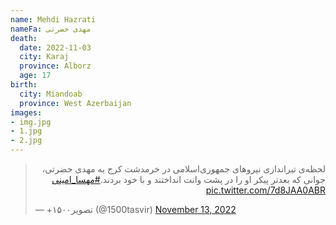 ```yaml
---
name: Mehdi Hazrati
nameFa: مهدی حضرتی
death:
  date: 2022-11-03
  city: Karaj
  province: Alborz
  age: 17
birth:
  city: Miandoab
  province: West Azerbaijan
images:
- img.jpg
- 1.jpg
- 2.jpg
---
```


<blockquote class="twitter-tweet"><p lang="fa" dir="rtl">لحظه‌ی تیراندازی نیروهای جمهوری‌اسلامی در خرمدشت کرج به مهدی حضرتی، جوانی که بعدتر پیکر او را در پشت وانت انداختند و با خود بردند.<a href="https://twitter.com/hashtag/%D9%85%D9%87%D8%B3%D8%A7_%D8%A7%D9%85%DB%8C%D9%86%DB%8C?src=hash&amp;ref_src=twsrc%5Etfw">#مهسا_امینی</a> <a href="https://t.co/7d8JAA0ABR">pic.twitter.com/7d8JAA0ABR</a></p>&mdash; +۱۵۰۰تصویر (@1500tasvir) <a href="https://twitter.com/1500tasvir/status/1591667055530758145?ref_src=twsrc%5Etfw">November 13, 2022</a></blockquote> <script async src="https://platform.twitter.com/widgets.js" charset="utf-8"></script>